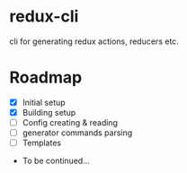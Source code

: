 # redux-cli
cli for generating redux actions, reducers etc.

# Roadmap
- [x] Initial setup
- [x] Building setup
- [ ] Config creating & reading
- [ ] generator commands parsing
- [ ] Templates
- To be continued...
